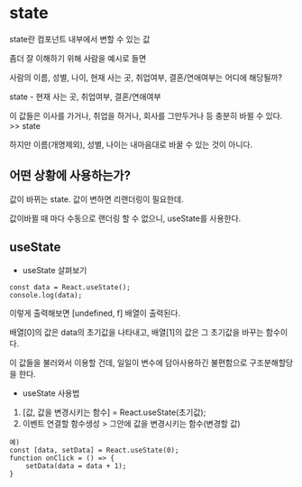 # state
state란 컴포넌트 내부에서 변할 수 있는 값

좀더 잘 이해하기 위해 사람을 예시로 들면

사람의 이름, 성별, 나이, 현재 사는 곳, 취업여부, 결혼/연애여부는 어디에 해당될까?

state - 현재 사는 곳, 취업여부, 결혼/연애여부

이 값들은 이사를 가거나, 취업을 하거나, 회사를 그만두거나 등 충분히 바뀔 수 있다. >> state

하지만 이름(개명제외), 성별, 나이는 내마음대로 바꿀 수 있는 것이 아니다.

## 어떤 상황에 사용하는가?
값이 바뀌는 state. 값이 변하면 리랜더링이 필요한데.

값이바뀔 때 마다 수동으로 랜더링 할 수 없으니, useState를 사용한다. 

## useState

- useState 살펴보기
```
const data = React.useState();
console.log(data);
 ```
이렇게 출력해보면 [undefined, f] 배열이 출력된다.

배열[0]의 값은 data의 초기값을 나타내고, 배열[1]의 값은 그 초기값을 바꾸는 함수이다.

이 값들을 불러와서 이용할 건데, 일일이 변수에 담아사용하긴 불편함으로 구조분해할당을 한다.


- useState 사용법

1.  [값, 값을 변경시키는 함수] = React.useState(초기값); 
2. 이벤트 연결할 함수생성 > 그안에 값을 변경시키는 함수(변경할 값)

```
예) 
const [data, setData] = React.useState(0);
function onClick = () => {
    setData(data = data + 1);
}
```
